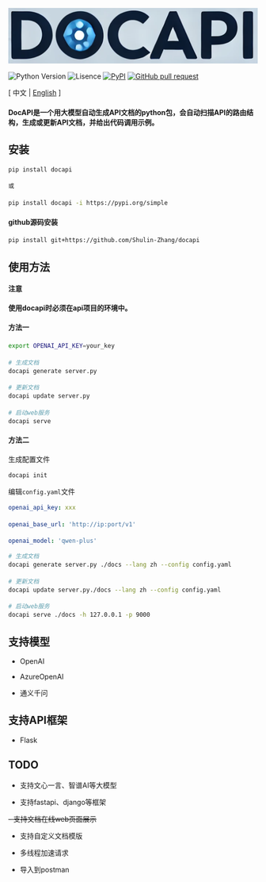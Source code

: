 ![image](assets/logo.png)

![Python Version](https://img.shields.io/badge/python-3.8+-aff.svg)
![Lisence](https://img.shields.io/badge/license-Apache%202-dfd.svg)
[![PyPI](https://img.shields.io/pypi/v/docapi)](https://pypi.org/project/docapi/)
[![GitHub pull request](https://img.shields.io/badge/PRs-welcome-blue)](https://github.com/Shulin-Zhang/docapi/pulls)

\[ 中文 | [English](README.md) \]

#### DocAPI是一个用大模型自动生成API文档的python包，会自动扫描API的路由结构，生成或更新API文档，并给出代码调用示例。

## 安装

```bash
pip install docapi

或

pip install docapi -i https://pypi.org/simple
```

#### github源码安装

```bash
pip install git+https://github.com/Shulin-Zhang/docapi
```

## 使用方法

#### 注意

**使用docapi时必须在api项目的环境中。**

#### 方法一
```bash
export OPENAI_API_KEY=your_key

# 生成文档
docapi generate server.py

# 更新文档
docapi update server.py

# 启动web服务
docapi serve
```

#### 方法二

生成配置文件
```bash
docapi init
```

编辑`config.yaml`文件
```yaml
openai_api_key: xxx

openai_base_url: 'http://ip:port/v1'

openai_model: 'qwen-plus'
```
```bash
# 生成文档
docapi generate server.py ./docs --lang zh --config config.yaml

# 更新文档
docapi update server.py./docs --lang zh --config config.yaml

# 启动web服务
docapi serve ./docs -h 127.0.0.1 -p 9000
```

## 支持模型

- OpenAI

- AzureOpenAI

- 通义千问

## 支持API框架

- Flask

## TODO

- 支持文心一言、智谱AI等大模型

- 支持fastapi、django等框架

~~- 支持文档在线web页面展示~~

- 支持自定义文档模版

- 多线程加速请求

- 导入到postman
